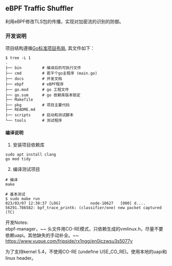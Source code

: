 
## eBPF Traffic Shuffler
利用eBPF修改TLS包的传播，实现对加密流的识别的防御。  

### 开发说明
项目结构遵循[Go标准项目布局](https://dev.to/jinxankit/go-project-structure-and-guidelines-4ccm), 其文件如下：
```
$ tree -L 1 
.
├── bin  		# 编译后的可执行文件	
├── cmd			# 若干个go主程序 (main.go)
├── docs		# 开发文档
├── ebpf		# eBPF程序
├── go.mod		# go 工程文件
├── go.sum		# go 依赖库版本锁定
├── Makefile
├── pkg			# 项目主要代码
├── README.md
├── scripts		# 启动和测试脚本
└── tools		# 测试程序
```

#### 编译说明  
1. 安装项目依赖库  
```
sudo apt install clang
go mod tidy
```

2. 编译测试项目
```
# 编译
make 

# 基本测试  
$ sudo make run
023/03/07 12:30:37 [LOG]             node-10627   [000] d.... 56291.786582: bpf_trace_printk: (classifier/one) new packet captured (TC)
```

开发Notes:   
ebpf-manager，~~ 头文件用CO-RE模式，只依赖生成的vmlinux.h，尽量不要依赖uapi。其他缺失的手动补全。~~
https://www.yuque.com/fripside/rx1ngg/en0iczwsu3s5077y

为了支持kernel 5.4，不使用CO-RE (undefine USE_CO_RE)。使用本地的uapi和linux header。
